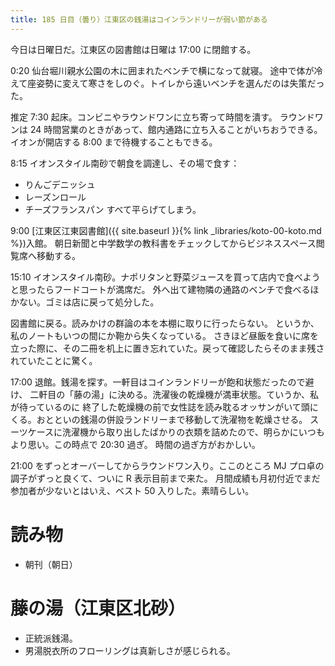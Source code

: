 ```yaml
---
title: 185 日目（曇り）江東区の銭湯はコインランドリーが弱い節がある
---
```


今日は日曜日だ。江東区の図書館は日曜は 17:00 に閉館する。

0:20 仙台堀川親水公園の木に囲まれたベンチで横になって就寝。
途中で体が冷えて座姿勢に変えて寒さをしのぐ。トイレから遠いベンチを選んだのは失策だった。

推定 7:30 起床。コンビニやラウンドワンに立ち寄って時間を潰す。
ラウンドワンは 24 時間営業のときがあって、館内通路に立ち入ることがいちおうできる。
イオンが開店する 8:00 まで待機することもできる。

8:15 イオンスタイル南砂で朝食を調達し、その場で食す：
* りんごデニッシュ
* レーズンロール
* チーズフランスパン
すべて平らげてしまう。

9:00 [江東区江東図書館]({{ site.baseurl }}{% link _libraries/koto-00-koto.md %})入館。
朝日新聞と中学数学の教科書をチェックしてからビジネススペース閲覧席へ移動する。

15:10 イオンスタイル南砂。ナポリタンと野菜ジュースを買って店内で食べようと思ったらフードコートが満席だ。
外へ出て建物隣の通路のベンチで食べるほかない。ゴミは店に戻って処分した。

図書館に戻る。読みかけの群論の本を本棚に取りに行ったらない。
というか、私のノートもいつの間にか鞄から失くなっている。
さきほど昼飯を食いに席を立った際に、その二冊を机上に置き忘れていた。戻って確認したらそのまま残されていたことに驚く。

17:00 退館。銭湯を探す。一軒目はコインランドリーが飽和状態だったので避け、
二軒目の「藤の湯」に決める。洗濯後の乾燥機が満車状態。ていうか、私が待っているのに
終了した乾燥機の前で女性誌を読み耽るオッサンがいて頭にくる。おとといの銭湯の併設ランドリーまで移動して洗濯物を乾燥させる。
スーツケースに洗濯機から取り出したばかりの衣類を詰めたので、明らかにいつもより思い。この時点で 20:30 過ぎ。
時間の過ぎ方がおかしい。

21:00 をずっとオーバーしてからラウンドワン入り。ここのところ MJ プロ卓の調子がずっと良くて、ついに R 表示目前まで来た。
月間成績も月初付近でまだ参加者が少ないとはいえ、ベスト 50 入りした。素晴らしい。

# 読み物

* 朝刊（朝日）

# 藤の湯（江東区北砂）

* 正統派銭湯。
* 男湯脱衣所のフローリングは真新しさが感じられる。
